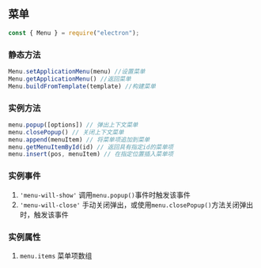 ## 菜单
```javascript
const { Menu } = require("electron");
```
### 静态方法
```javascript
Menu.setApplicationMenu(menu) //设置菜单
Menu.getApplicationMenu() //返回菜单
Menu.buildFromTemplate(template) //构建菜单
```
### 实例方法
```javascript
menu.popup([options]) // 弹出上下文菜单
menu.closePopup() // 关闭上下文菜单
menu.append(menuItem) // 将菜单项追加到菜单
menu.getMenuItemById(id) // 返回具有指定id的菜单项
menu.insert(pos, menuItem) // 在指定位置插入菜单项
```

### 实例事件
1. <code>'menu-will-show'</code> 调用<code>menu.popup()</code>事件时触发该事件
2. <code>'menu-will-close'</code> 手动关闭弹出，或使用<code>menu.closePopup()</code>方法关闭弹出时，触发该事件

### 实例属性
1. <code>menu.items</code> 菜单项数组